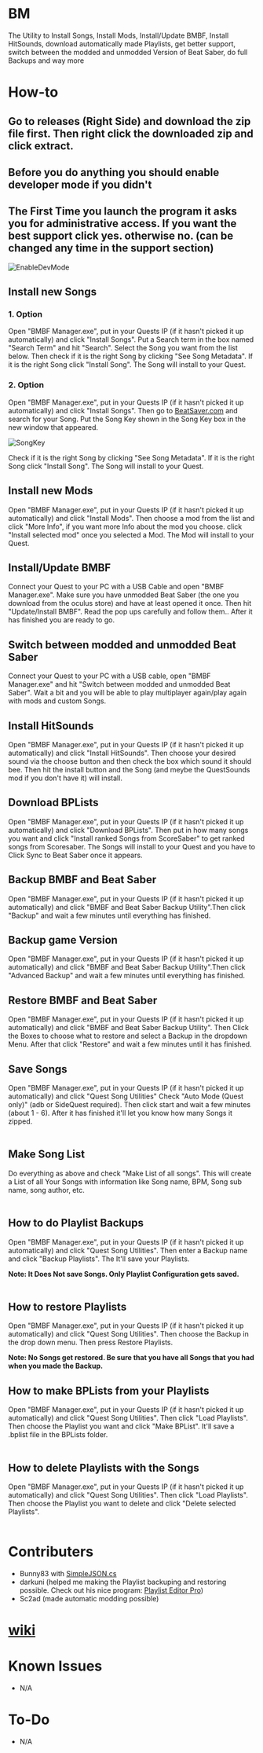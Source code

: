 # BM
The Utility to Install Songs, Install Mods, Install/Update BMBF, Install HitSounds, download automatically made Playlists, get better support, switch between the modded and unmodded Version of Beat Saber, do full Backups and way more
# How-to
## **Go to releases (Right Side) and download the zip file first. Then right click the downloaded zip and click extract.**
## **Before you do anything you should enable developer mode if you didn't**
## The First Time you launch the program it asks you for administrative access. If you want the best support click yes. otherwise no. (can be changed any time in the support section)
![EnableDevMode](https://github.com/ComputerElite/wiki/blob/main/BM/EnableDevMode.png)
## Install new Songs
### 1. Option
Open "BMBF Manager.exe", put in your Quests IP (if it hasn't picked it up automatically) and click "Install Songs". Put a Search term in the box named "Search Term" and hit "Search". Select the Song you want from the list below. Then check if it is the right Song by clicking "See Song Metadata". If it is the right Song click "Install Song". The Song will install to your Quest.
### 2. Option
Open "BMBF Manager.exe", put in your Quests IP (if it hasn't picked it up automatically) and click "Install Songs". Then go to [BeatSaver.com](https://beatsaver.com) and search for your Song. Put the Song Key shown in the Song Key box in the new window that appeared.

![SongKey](https://github.com/ComputerElite/wiki/blob/main/BM/BeatSaver%20Key.png)

Check if it is the right Song by clicking "See Song Metadata". If it is the right Song click "Install Song". The Song will install to your Quest.
## Install new Mods
Open "BMBF Manager.exe", put in your Quests IP (if it hasn't picked it up automatically) and click "Install Mods". Then choose a mod from the list and click "More Info", if you want more Info about the mod you choose. click "Install selected mod" once you selected a Mod. The Mod will install to your Quest.
## Install/Update BMBF
Connect your Quest to your PC with a USB Cable and open "BMBF Manager.exe". Make sure you have unmodded Beat Saber (the one you download from the oculus store) and have at least opened it once. Then hit "Update/Install BMBF". Read the pop ups carefully and follow them.. After it has finished you are ready to go.
## Switch between modded and unmodded Beat Saber
Connect your Quest to your PC with a USB cable, open "BMBF Manager.exe" and hit "Switch between modded and unmodded Beat Saber". Wait a bit and you will be able to play multiplayer again/play again with mods and custom Songs.
## Install HitSounds
Open "BMBF Manager.exe", put in your Quests IP (if it hasn't picked it up automatically) and click "Install HitSounds". Then choose your desired sound via the choose button and then check the box which sound it should bee. Then hit the install button and the Song (and meybe the QuestSounds mod if you don't have it) will install.
## Download BPLists
Open "BMBF Manager.exe", put in your Quests IP (if it hasn't picked it up automatically) and click "Download BPLists". Then put in how many songs you want and click "Install ranked Songs from ScoreSaber" to get ranked songs from Scoresaber. The Songs will install to your Quest and you have to Click Sync to Beat Saber once it appears.
## Backup BMBF and Beat Saber
Open "BMBF Manager.exe", put in your Quests IP (if it hasn't picked it up automatically) and click "BMBF and Beat Saber Backup Utility".Then click "Backup" and wait a few minutes until everything has finished.
## Backup game Version
Open "BMBF Manager.exe", put in your Quests IP (if it hasn't picked it up automatically) and click "BMBF and Beat Saber Backup Utility".Then click "Advanced Backup" and wait a few minutes until everything has finished.

## Restore BMBF and Beat Saber
Open "BMBF Manager.exe", put in your Quests IP (if it hasn't picked it up automatically) and click "BMBF and Beat Saber Backup Utility". Then Click the Boxes to choose what to restore and select a Backup in the dropdown Menu. After that click "Restore" and wait a few minutes until it has finished.

## Save Songs
Open "BMBF Manager.exe", put in your Quests IP (if it hasn't picked it up automatically) and click "Quest Song Utilities" Check "Auto Mode (Quest only)" (adb or SideQuest required). Then click start and wait a few minutes (about 1 - 6). After it has finished it'll let you know how many Songs it zipped.
<br/>
<br/>

## Make Song List
Do everything as above and check "Make List of all songs". This will create a List of all Your Songs with information like Song name, BPM, Song sub name, song author, etc.
<br/>
<br/>

## How to do Playlist Backups
Open "BMBF Manager.exe", put in your Quests IP (if it hasn't picked it up automatically) and click "Quest Song Utilities". Then enter a Backup name and click "Backup Playlists". The It'll save your Playlists.

**Note: It Does Not save Songs. Only Playlist Configuration gets saved.**
<br/>
<br/>

## How to restore Playlists
Open "BMBF Manager.exe", put in your Quests IP (if it hasn't picked it up automatically) and click "Quest Song Utilities". Then choose the Backup in the drop down menu. Then press Restore Playlists.

**Note: No Songs get restored. Be sure that you have all Songs that you had when you made the Backup.**
## How to make BPLists from your Playlists
Open "BMBF Manager.exe", put in your Quests IP (if it hasn't picked it up automatically) and click "Quest Song Utilities". Then click "Load Playlists". Then choose the Playlist you want and click "Make BPList". It'll save a .bplist file in the BPLists folder. 
<br/>
<br/>
## How to delete Playlists with the Songs
Open "BMBF Manager.exe", put in your Quests IP (if it hasn't picked it up automatically) and click "Quest Song Utilities". Then click "Load Playlists". Then choose the Playlist you want to delete and click "Delete selected Playlists".
<br/>
<br/>

# Contributers
- Bunny83 with [SimpleJSON.cs](https://github.com/Bunny83/SimpleJSON/blob/master/SimpleJSON.cs)
- darkuni (helped me making the Playlist backuping and restoring possible. Check out his nice program: [Playlist Editor Pro](https://beatsaberquest.com/bmbf/my-tools/playlist-editor-pro/#:~:text=Playlist%20Editor%20Pro%20is%20a,details%20and%20download%20it%20here.))
- Sc2ad (made automatic modding possible)
# [wiki](https://github.com/ComputerElite/wiki)

# Known Issues
- N/A

# To-Do
- N/A

